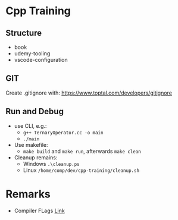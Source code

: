 # Cpp Training

## Structure

- book
- udemy-tooling
- vscode-configuration

## GIT

Create .gitignore with: <https://www.toptal.com/developers/gitignore>

## Run and Debug

- use CLI, e.g.:
  - `g++ TernaryOperator.cc -o main`
  - `./main`
- Use makefile:
  - `make build` and `make run`, afterwards `make clean`
- Cleanup remains:
  - Windows `.\cleanup.ps`
  - Linux `/home/comp/dev/cpp-training/cleanup.sh`

# Remarks

- Compiler FLags [Link](https://www.rapidtables.com/code/linux/gcc.html)
